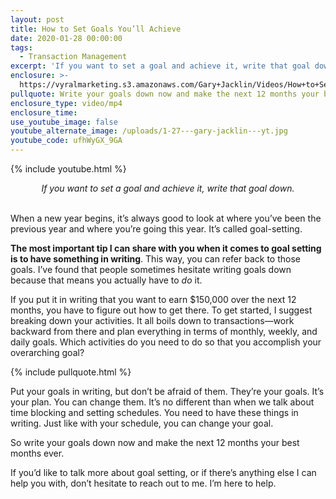 ```yaml
---
layout: post
title: How to Set Goals You’ll Achieve
date: 2020-01-28 00:00:00
tags:
  - Transaction Management
excerpt: 'If you want to set a goal and achieve it, write that goal down.'
enclosure: >-
  https://vyralmarketing.s3.amazonaws.com/Gary+Jacklin/Videos/How+to+Set+Goals+Youll+Achieve.mp4
pullquote: Write your goals down now and make the next 12 months your best months ever.
enclosure_type: video/mp4
enclosure_time:
use_youtube_image: false
youtube_alternate_image: /uploads/1-27---gary-jacklin---yt.jpg
youtube_code: ufhWyGX_9GA
---
```


{% include youtube.html %}

<center><em>If you want to set a goal and achieve it, write that goal down.</em></center>

<br>When a new year begins, it’s always good to look at where you’ve been the previous year and where you’re going this year. It’s called goal-setting.

**The most important tip I can share with you when it comes to goal setting is to have something in writing**. This way, you can refer back to those goals. I’ve found that people sometimes hesitate writing goals down because that means you actually have to *do* it.

If you put it in writing that you want to earn $150,000 over the next 12 months, you have to figure out how to get there. To get started, I suggest breaking down your activities. It all boils down to transactions—work backward from there and plan everything in terms of monthly, weekly, and daily goals. Which activities do you need to do so that you accomplish your overarching goal?

{% include pullquote.html %}

Put your goals in writing, but don’t be afraid of them. They’re your goals. It’s your plan. You can change them. It’s no different than when we talk about time blocking and setting schedules. You need to have these things in writing. Just like with your schedule, you can change your goal.

So write your goals down now and make the next 12 months your best months ever.

If you’d like to talk more about goal setting, or if there’s anything else I can help you with, don’t hesitate to reach out to me. I’m here to help.
